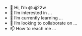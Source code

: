 - 👋 Hi, I’m @ujj22w
- 👀 I’m interested in ...
- 🌱 I’m currently learning ...
- 💞️ I’m looking to collaborate on ...
- 📫 How to reach me ...

<!---
ujj22w/ujj22w is a ✨ special ✨ repository because its `README.md` (this file) appears on your GitHub profile.
You can click the Preview link to take a look at your changes.
--->
